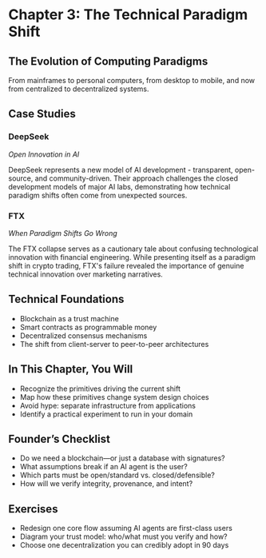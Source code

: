 # Chapter 3: The Technical Paradigm Shift

## The Evolution of Computing Paradigms

From mainframes to personal computers, from desktop to mobile, and now from centralized to decentralized systems.

## Case Studies

### DeepSeek
*Open Innovation in AI*

DeepSeek represents a new model of AI development - transparent, open-source, and community-driven. Their approach challenges the closed development models of major AI labs, demonstrating how technical paradigm shifts often come from unexpected sources.

### FTX
*When Paradigm Shifts Go Wrong*

The FTX collapse serves as a cautionary tale about confusing technological innovation with financial engineering. While presenting itself as a paradigm shift in crypto trading, FTX's failure revealed the importance of genuine technical innovation over marketing narratives.

## Technical Foundations

- Blockchain as a trust machine
- Smart contracts as programmable money
- Decentralized consensus mechanisms
- The shift from client-server to peer-to-peer architectures

## In This Chapter, You Will

- Recognize the primitives driving the current shift
- Map how these primitives change system design choices
- Avoid hype: separate infrastructure from applications
- Identify a practical experiment to run in your domain

## Founder’s Checklist

- Do we need a blockchain—or just a database with signatures?
- What assumptions break if an AI agent is the user?
- Which parts must be open/standard vs. closed/defensible?
- How will we verify integrity, provenance, and intent?

## Exercises

- Redesign one core flow assuming AI agents are first-class users
- Diagram your trust model: who/what must you verify and how?
- Choose one decentralization you can credibly adopt in 90 days
